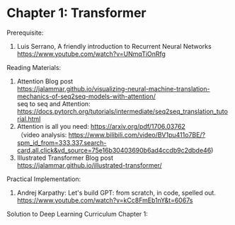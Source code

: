 # Chapter 1: Transformer

Prerequisite:
1. Luis Serrano, A friendly introduction to Recurrent Neural Networks <br>
   https://www.youtube.com/watch?v=UNmqTiOnRfg

Reading Materials:
1. Attention Blog post <br>
   https://jalammar.github.io/visualizing-neural-machine-translation-mechanics-of-seq2seq-models-with-attention/<br>
   seq to seq and Attention: https://docs.pytorch.org/tutorials/intermediate/seq2seq_translation_tutorial.html<br>
2. Attention is all you need: https://arxiv.org/pdf/1706.03762 <br>
（video analysis: https://www.bilibili.com/video/BV1pu411o7BE/?spm_id_from=333.337.search-card.all.click&vd_source=75e16b30403690b6ad4ccdb9c2dbde46)
3. Illustrated Transformer Blog post <br>
    https://jalammar.github.io/illustrated-transformer/

Practical Implementation:
1. Andrej Karpathy: Let's build GPT: from scratch, in code, spelled out. <br>
 https://www.youtube.com/watch?v=kCc8FmEb1nY&t=6067s
 
 Solution to Deep Learning Curriculum Chapter 1:
 
